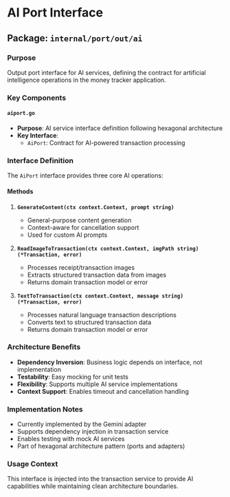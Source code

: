 # AI Port Interface

## Package: `internal/port/out/ai`

### Purpose
Output port interface for AI services, defining the contract for artificial intelligence operations in the money tracker application.

### Key Components

#### `aiport.go`
- **Purpose**: AI service interface definition following hexagonal architecture
- **Key Interface**:
  - `AiPort`: Contract for AI-powered transaction processing

### Interface Definition
The `AiPort` interface provides three core AI operations:

#### Methods
1. **`GenerateContent(ctx context.Context, prompt string)`**
   - General-purpose content generation
   - Context-aware for cancellation support
   - Used for custom AI prompts

2. **`ReadImageToTransaction(ctx context.Context, imgPath string) (*Transaction, error)`**
   - Processes receipt/transaction images
   - Extracts structured transaction data from images
   - Returns domain transaction model or error

3. **`TextToTransaction(ctx context.Context, message string) (*Transaction, error)`**
   - Processes natural language transaction descriptions
   - Converts text to structured transaction data
   - Returns domain transaction model or error

### Architecture Benefits
- **Dependency Inversion**: Business logic depends on interface, not implementation
- **Testability**: Easy mocking for unit tests
- **Flexibility**: Supports multiple AI service implementations
- **Context Support**: Enables timeout and cancellation handling

### Implementation Notes
- Currently implemented by the Gemini adapter
- Supports dependency injection in transaction service
- Enables testing with mock AI services
- Part of hexagonal architecture pattern (ports and adapters)

### Usage Context
This interface is injected into the transaction service to provide AI capabilities while maintaining clean architecture boundaries.